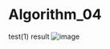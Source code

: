 # Algorithm_04
test(1) result
![image](https://user-images.githubusercontent.com/107354874/173245864-8ed4da7e-87d4-4302-8737-77c51aee7b8c.png)
